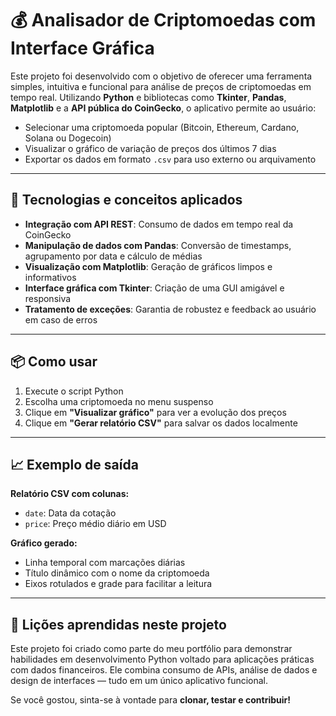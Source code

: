 # 💰 Analisador de Criptomoedas com Interface Gráfica

Este projeto foi desenvolvido com o objetivo de oferecer uma ferramenta simples, intuitiva e funcional para análise de preços de criptomoedas em tempo real. Utilizando **Python** e bibliotecas como **Tkinter**, **Pandas**, **Matplotlib** e a **API pública do CoinGecko**, o aplicativo permite ao usuário:

- Selecionar uma criptomoeda popular (Bitcoin, Ethereum, Cardano, Solana ou Dogecoin)
- Visualizar o gráfico de variação de preços dos últimos 7 dias
- Exportar os dados em formato `.csv` para uso externo ou arquivamento

---

## 🧠 Tecnologias e conceitos aplicados

- **Integração com API REST**: Consumo de dados em tempo real da CoinGecko  
- **Manipulação de dados com Pandas**: Conversão de timestamps, agrupamento por data e cálculo de médias  
- **Visualização com Matplotlib**: Geração de gráficos limpos e informativos  
- **Interface gráfica com Tkinter**: Criação de uma GUI amigável e responsiva  
- **Tratamento de exceções**: Garantia de robustez e feedback ao usuário em caso de erros  

---

## 📦 Como usar

1. Execute o script Python  
2. Escolha uma criptomoeda no menu suspenso  
3. Clique em **"Visualizar gráfico"** para ver a evolução dos preços  
4. Clique em **"Gerar relatório CSV"** para salvar os dados localmente  

---

## 📈 Exemplo de saída

**Relatório CSV com colunas:**

- `date`: Data da cotação  
- `price`: Preço médio diário em USD  

**Gráfico gerado:**

- Linha temporal com marcações diárias  
- Título dinâmico com o nome da criptomoeda  
- Eixos rotulados e grade para facilitar a leitura  

---

## 🚀 Lições aprendidas neste projeto

Este projeto foi criado como parte do meu portfólio para demonstrar habilidades em desenvolvimento Python voltado para aplicações práticas com dados financeiros. Ele combina consumo de APIs, análise de dados e design de interfaces — tudo em um único aplicativo funcional.

Se você gostou, sinta-se à vontade para **clonar, testar e contribuir!**
